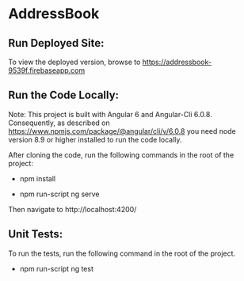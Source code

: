# AddressBook

## Run Deployed Site:

To view the deployed version, browse to https://addressbook-9539f.firebaseapp.com

## Run the Code Locally:

Note: This project is built with Angular 6 and Angular-Cli 6.0.8.
Consequently, as described on https://www.npmjs.com/package/@angular/cli/v/6.0.8 you need node version 8.9 or higher installed to run the code locally.

After cloning the code, run the following commands in the root of the project:

- npm install

- npm run-script ng serve

Then navigate to http://localhost:4200/

## Unit Tests:

To run the tests, run the following command in the root of the project.

- npm run-script ng test
